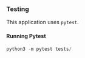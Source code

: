 ### Testing

This application uses `pytest`. 

#### Running Pytest
```python
python3 -m pytest tests/
```

